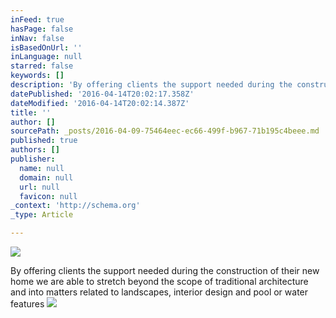 ```yaml
---
inFeed: true
hasPage: false
inNav: false
isBasedOnUrl: ''
inLanguage: null
starred: false
keywords: []
description: 'By offering clients the support needed during the construction of their new home we are able to stretch beyond the scope of traditional architecture and into matters related to landscapes, interior design and pool or water features.'
datePublished: '2016-04-14T20:02:17.358Z'
dateModified: '2016-04-14T20:02:14.387Z'
title: ''
author: []
sourcePath: _posts/2016-04-09-75464eec-ec66-499f-b967-71b195c4beee.md
published: true
authors: []
publisher:
  name: null
  domain: null
  url: null
  favicon: null
_context: 'http://schema.org'
_type: Article

---
```

![](https://the-grid-user-content.s3-us-west-2.amazonaws.com/1a783d9a-d150-460e-abd9-4b149131996d.jpg)

By offering clients the support needed during the construction of their new home we are able to stretch beyond the scope of traditional architecture and into matters related to landscapes, interior design and pool or water features
![](https://the-grid-user-content.s3-us-west-2.amazonaws.com/05c7cfa3-bc50-4650-92d2-6993d4732446.jpg)